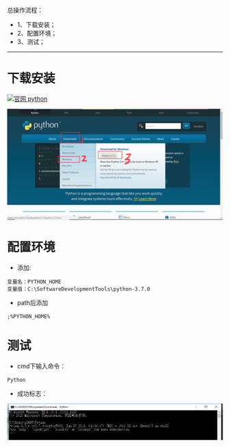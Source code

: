 总操作流程：
- 1、下载安装；
- 2、配置环境；
- 3、测试；

***

# 下载安装

[![](https://img.shields.io/badge/官网-python-red.svg "官网 python")](https://www.python.org/)

![](image/1-1.png)

# 配置环境
- 添加:
```
变量名：PYTHON_HOME
变量值：C:\SoftwareDevelopmentTools\python-3.7.0
```
- path后添加
```
;%PYTHON_HOME%
```

# 测试
- cmd下输入命令：
```
Python
```
- 成功标志：

![](image/1-2.png)

